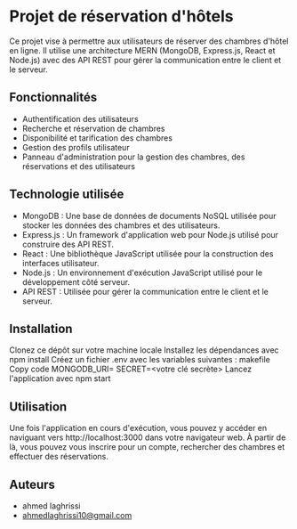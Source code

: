 # Projet de réservation d'hôtels
Ce projet vise à permettre aux utilisateurs de réserver des chambres d'hôtel en ligne. Il utilise une architecture MERN (MongoDB, Express.js, React et Node.js) avec des API REST pour gérer la communication entre le client et le serveur.

## Fonctionnalités
- Authentification des utilisateurs
- Recherche et réservation de chambres
- Disponibilité et tarification des chambres
- Gestion des profils utilisateur
- Panneau d'administration pour la gestion des chambres, des réservations et des utilisateurs
## Technologie utilisée
- MongoDB : Une base de données de documents NoSQL utilisée pour stocker les données des chambres et des utilisateurs.
- Express.js : Un framework d'application web pour Node.js utilisé pour construire des API REST.
- React : Une bibliothèque JavaScript utilisée pour la construction des interfaces utilisateur.
- Node.js : Un environnement d'exécution JavaScript utilisé pour le développement côté serveur.
- API REST : Utilisée pour gérer la communication entre le client et le serveur.
## Installation
Clonez ce dépôt sur votre machine locale
Installez les dépendances avec npm install
Créez un fichier .env avec les variables suivantes :
makefile
Copy code
MONGODB_URI=<votre URI MongoDB>
SECRET=<votre clé secrète>
Lancez l'application avec npm start
## Utilisation
Une fois l'application en cours d'exécution, vous pouvez y accéder en naviguant vers http://localhost:3000 dans votre navigateur web. À partir de là, vous pouvez vous inscrire pour un compte, rechercher des chambres et effectuer des réservations.

## Auteurs
 - ahmed laghrissi
  - ahmedlaghrissi10@gmail.com



